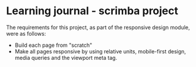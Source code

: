 # Learning journal - scrimba project
 
The requirements for this project, as part of the responsive design module, were as follows:
- Build each page from "scratch"
- Make all pages responsive by using relative units, mobile-first design, media queries and the viewport meta tag. 

